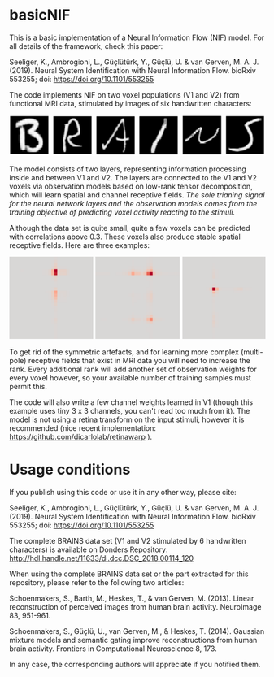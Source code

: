 # basicNIF

This is a basic implementation of a Neural Information Flow (NIF) model. For all details of the framework, check this paper: 

Seeliger, K., Ambrogioni, L., Güçlütürk, Y., Güçlü, U. & van Gerven,
M. A. J. (2019). Neural System Identification with Neural Information Flow. bioRxiv 553255; doi: https://doi.org/10.1101/553255

The code implements NIF on two voxel populations (V1 and V2) from functional MRI data, stimulated by images of six handwritten characters: 

![Handwritten character stimuli (B R A I N S)](BRAINS.png)

The model consists of two layers, representing information processing inside and between V1 and V2. The layers are connected to the V1 and V2 voxels via observation models based on low-rank tensor decomposition, which will learn spatial and channel receptive fields. *The sole trianing signal for the neural network layers and the observation models comes from the training objective of predicting voxel activity reacting to the stimuli.*

Although the data set is quite small, quite a few voxels can be predicted with correlations above 0.3. These voxels also produce stable spatial receptive fields. Here are three examples: 

![3 spatial receptive fields](spatialRFs.png)

To get rid of the symmetric artefacts, and for learning more complex (multi-pole) receptive fields that exist in MRI data you will need to increase the rank. Every additional rank will add another set of observation weights for every voxel however, so your available number of training samples must permit this. 

The code will also write a few channel weights learned in V1 (though this example uses tiny 3 x 3 channels, you can't read too much from it). The model is not using a retina transform on the input stimuli, however it is recommended (nice recent implementation: https://github.com/dicarlolab/retinawarp ). 


Usage conditions
================

If you publish using this code or use it in any other way, please cite:

Seeliger, K., Ambrogioni, L., Güçlütürk, Y., Güçlü, U. & van Gerven,
M. A. J. (2019). Neural System Identification with Neural Information Flow. bioRxiv 553255; doi: https://doi.org/10.1101/553255

The complete BRAINS data set (V1 and V2 stimulated by 6 handwritten characters) is available on Donders Repository: 
http://hdl.handle.net/11633/di.dcc.DSC_2018.00114_120

When using the complete BRAINS data set or the part extracted for this repository, please refer to the following two articles:

Schoenmakers, S., Barth, M., Heskes, T., & van Gerven, M. (2013). Linear reconstruction of perceived images from human brain activity. NeuroImage 83, 951-961.

Schoenmakers, S., Güçlü, U., van Gerven, M., & Heskes, T. (2014). Gaussian mixture models and semantic gating improve reconstructions from human brain activity. Frontiers in Computational Neuroscience 8, 173.

In any case, the corresponding authors will appreciate if you notified them. 
